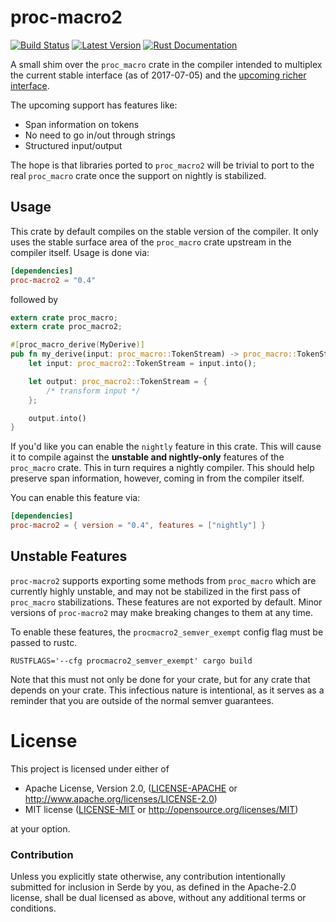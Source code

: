 # proc-macro2

[![Build Status](https://api.travis-ci.org/alexcrichton/proc-macro2.svg?branch=master)](https://travis-ci.org/alexcrichton/proc-macro2)
[![Latest Version](https://img.shields.io/crates/v/proc-macro2.svg)](https://crates.io/crates/proc-macro2)
[![Rust Documentation](https://img.shields.io/badge/api-rustdoc-blue.svg)](https://docs.rs/proc-macro2)

A small shim over the `proc_macro` crate in the compiler intended to multiplex
the current stable interface (as of 2017-07-05) and the [upcoming richer
interface][upcoming].

[upcoming]: https://github.com/rust-lang/rust/pull/40939

The upcoming support has features like:

* Span information on tokens
* No need to go in/out through strings
* Structured input/output

The hope is that libraries ported to `proc_macro2` will be trivial to port to
the real `proc_macro` crate once the support on nightly is stabilized.

## Usage

This crate by default compiles on the stable version of the compiler. It only
uses the stable surface area of the `proc_macro` crate upstream in the compiler
itself. Usage is done via:

```toml
[dependencies]
proc-macro2 = "0.4"
```

followed by

```rust
extern crate proc_macro;
extern crate proc_macro2;

#[proc_macro_derive(MyDerive)]
pub fn my_derive(input: proc_macro::TokenStream) -> proc_macro::TokenStream {
    let input: proc_macro2::TokenStream = input.into();

    let output: proc_macro2::TokenStream = {
        /* transform input */
    };

    output.into()
}
```

If you'd like you can enable the `nightly` feature in this crate. This will
cause it to compile against the **unstable and nightly-only** features of the
`proc_macro` crate. This in turn requires a nightly compiler. This should help
preserve span information, however, coming in from the compiler itself.

You can enable this feature via:

```toml
[dependencies]
proc-macro2 = { version = "0.4", features = ["nightly"] }
```


## Unstable Features

`proc-macro2` supports exporting some methods from `proc_macro` which are
currently highly unstable, and may not be stabilized in the first pass of
`proc_macro` stabilizations. These features are not exported by default. Minor
versions of `proc-macro2` may make breaking changes to them at any time.

To enable these features, the `procmacro2_semver_exempt` config flag must be
passed to rustc.

```
RUSTFLAGS='--cfg procmacro2_semver_exempt' cargo build
```

Note that this must not only be done for your crate, but for any crate that
depends on your crate. This infectious nature is intentional, as it serves as a
reminder that you are outside of the normal semver guarantees.


# License

This project is licensed under either of

 * Apache License, Version 2.0, ([LICENSE-APACHE](LICENSE-APACHE) or
   http://www.apache.org/licenses/LICENSE-2.0)
 * MIT license ([LICENSE-MIT](LICENSE-MIT) or
   http://opensource.org/licenses/MIT)

at your option.

### Contribution

Unless you explicitly state otherwise, any contribution intentionally submitted
for inclusion in Serde by you, as defined in the Apache-2.0 license, shall be
dual licensed as above, without any additional terms or conditions.
